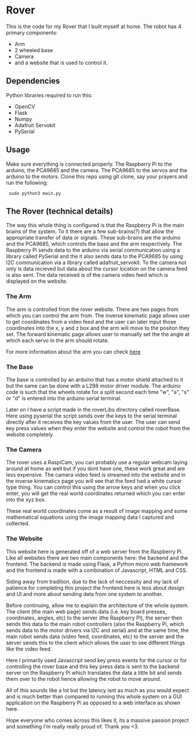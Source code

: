 # Rover
This is the code for my Rover that I built myself at home. The robot has 4 primary components:

- Arm
- 2 wheeled base
- Camera
- and a website that is used to control it.

## Dependencies 
Python libraries required to run this:
- OpenCV
- Flask
- Numpy
- Adafruit Servokit
- PySerial

## Usage
Make sure everything is connected properly. The Raspberry Pi to the arduino, the PCA9685 and the camera. The PCA9685 to the servos and the arduino to the motors. Clone this repo using git clone, say your prayers and run the following:

<code> sudo python3 main.py </code>

## The Rover (technical details)

The way this whole thing is configured is that the Raspberry Pi is the main brains of the system. To it there are a few sub-brains(?) that allow the appropriate transfer of data or signals. These sub-brains are the arduino and the PCA9685, which controls the base and the arm respectively. The Raspberry Pi sends data to the arduino via serial communication using a library called PySerial and the it also sends data to the PCA9685 by using I2C communication via a library called adafruit_servokit. To the camera not only is data recieved but data about the cursor location on the camera feed is also sent. The data received is of the camera video feed which is displayed on the website. 

### The Arm
The arm is controlled from the rover website. There are two pages from which you can control the arm from. The inverse kinematic page allows user to get coordinates from a video feed and the user can later input those coordinates into the x, y and z box and the arm will move to the positon they set. The forward kinematic page allows user to manually set the the angle at which each servo in the arm should rotate. 

For more information about the arm you can check [here](https://github.com/Vulcan758/InverseKinematicsPi)

### The Base

The base is controlled by an arduino that has a motor shield attached to it but the same can be done with a L298 motor driver module. The arduino code is such that the wheels rotate for a split second each time "w", "a", "s" or "d" is entered into the arduino serial terminal. 

Later on I have a script made in the roverLibs directory called roverBase. Here using pyserial the script sends over the keys to the serial terminal directly after it receives the key values from the user. The user can send key press values when they enter the website and control the robot from the website completely.

### The Camera 

The rover uses a RaspiCam, you can probably use a regular webcam laying around at home as well but if you dont have one, these work great and are less expensive. The camera video feed is streamed into the website and in the inverse kinematics page you will see that the feed had a white cursor type thing. You can control this using the arrow keys and when you click enter, you will get the real world coordinates returned which you can enter into the xyz box. 

These real world coordinates come as a result of image mapping and some mathematical equations using the image mapping data I captured and collected. 

### The Website

This website here is generated off of a web server from the Raspberry Pi. Like all websites there are two main components here: the backend and the frontend. The backend is made using Flask, a Python micro web framework and the frontend is made with a combination of Javascript, HTML and CSS.

Siding away from tradition, due to the lack of neccessity and my lack of patience for completing this project the frontend here is less about design and UI and more about sending data from one system to another. 

Before continuing, allow me to explain the architecture of the whole system. The client (the main web page) sends data (i.e. key board presses, coordinates, angles, etc) to the server (the Raspberry Pi), the server then sends this data to the main robot controllers (also the Raspberry Pi, which sends data to the motor drivers via I2C and serial) and at the same time, the main robot sends data (video feed, coordinates, etc) to the server and the server sends this to the client which allows the user to see different things like the video feed.

Here I primarily used Javascript send key press events for the cursor or for controlling the rover base and this key press data is sent to the backend server on the Raspberry Pi which translates the data a little bit and sends them over to the robot hence allowing the robot to move around. 

All of this sounds like a lot but the latency isnt as much as you would expect and is much better than compared to running this whole system on a GUI application on the Raspberry Pi as opposed to a web interface as shown here.

Hope everyone who comes across this likes it, its a massive passion project and something I'm really really proud of. Thank you <3.
